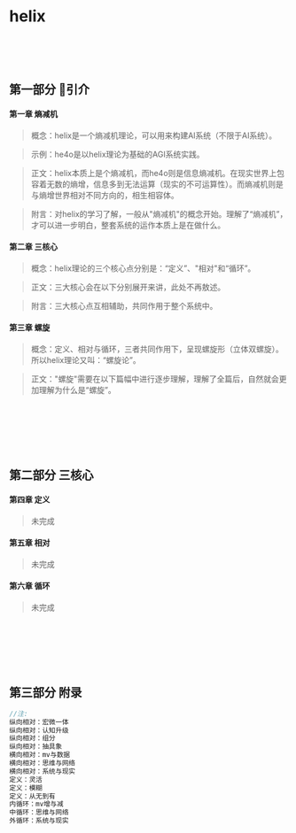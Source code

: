 # helix

<br><br><br>

## 第一部分 引介

#### 第一章 熵减机

> 概念：helix是一个熵减机理论，可以用来构建AI系统（不限于AI系统）。

> 示例：he4o是以helix理论为基础的AGI系统实践。

> 正文：helix本质上是个熵减机，而he4o则是信息熵减机。在现实世界上包容着无数的熵增，信息多到无法运算（现实的不可运算性）。而熵减机则是与熵增世界相对不同方向的，相生相容体。

> 附言：对helix的学习了解，一般从"熵减机"的概念开始。理解了“熵减机”，才可以进一步明白，整套系统的运作本质上是在做什么。

#### 第二章 三核心

> 概念：helix理论的三个核心点分别是：“定义”、"相对"和“循环”。

> 正文：三大核心会在以下分别展开来讲，此处不再敖述。

> 附言：三大核心点互相辅助，共同作用于整个系统中。

#### 第三章 螺旋

> 概念：定义、相对与循环，三者共同作用下，呈现螺旋形（立体双螺旋）。所以helix理论又叫：“螺旋论”。

> 正文："螺旋"需要在以下篇幅中进行逐步理解，理解了全篇后，自然就会更加理解为什么是“螺旋”。


<br><br><br><br><br>


## 第二部分 三核心

#### 第四章 定义

> 未完成

#### 第五章 相对

> 未完成

#### 第六章 循环

> 未完成


<br><br><br><br><br>


## 第三部分 附录

```c
//注:
纵向相对：宏微一体
纵向相对：认知升级
纵向相对：组分
纵向相对：抽具象
横向相对：mv与数据
横向相对：思维与网络
横向相对：系统与现实
定义：灵活
定义：模糊
定义：从无到有
内循环：mv增与减
中循环：思维与网络
外循环：系统与现实

```
